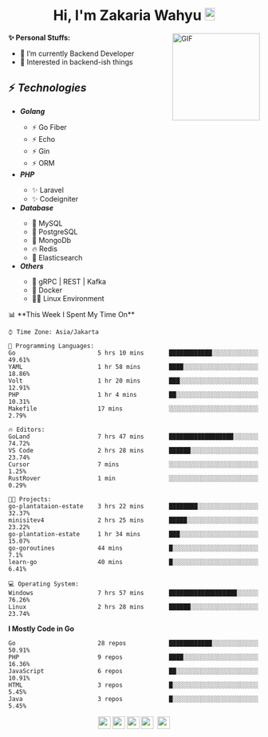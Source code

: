 <h1 align="center">Hi, I'm Zakaria Wahyu <img src="https://github.com/TheDudeThatCode/TheDudeThatCode/blob/master/Assets/Hi.gif" width="20px" height="25px"></h1>

<img align="right" alt="GIF" height="175px" src="https://www.nayakapratama.co.id/wp-content/uploads/2019/07/Website-Maintenance.gif" />

**✨ Personal Stuffs:**
- 🔭 I’m currently Backend Developer
- 🌱 Interested in backend-ish things

<h2>⚡ <i>Technologies</i></h2>
<ul>
<li><strong><i>Golang</i></strong></li>
  <ul>
    <li>⚡ Go Fiber</li>
    <li>⚡ Echo</li>
    <li>⚡ Gin</li>
    <li>⚡ ORM</li>
  </ul>
<li><strong><i>PHP</i></strong></li>
  <ul>
    <li>✨ Laravel</li>
    <li>✨ Codeigniter</li>
  </ul>
<li><strong><i>Database</i></strong></li>
  <ul>
    <li>🐬 MySQL</li>
    <li>🐘 PostgreSQL</li>
    <li>🍃 MongoDb</li>
    <li>🔥 Redis</li>
    <li>🔎 Elasticsearch</li>
  </ul>
  <li><strong><i>Others</i></strong></li>
  <ul>
    <li>💫 gRPC | REST | Kafka</li>
    <li>🐳 Docker</li>
    <li>👨‍💻 Linux Environment</li>
  </ul>
</ul>
<!--START_SECTION:waka-->
📊 **This Week I Spent My Time On** 

```text
⌚︎ Time Zone: Asia/Jakarta

💬 Programming Languages: 
Go                       5 hrs 10 mins       ████████████░░░░░░░░░░░░░   49.61% 
YAML                     1 hr 58 mins        ████░░░░░░░░░░░░░░░░░░░░░   18.86% 
Volt                     1 hr 20 mins        ███░░░░░░░░░░░░░░░░░░░░░░   12.91% 
PHP                      1 hr 4 mins         ██░░░░░░░░░░░░░░░░░░░░░░░   10.31% 
Makefile                 17 mins             ░░░░░░░░░░░░░░░░░░░░░░░░░   2.79%

🔥 Editors: 
GoLand                   7 hrs 47 mins       ██████████████████░░░░░░░   74.72% 
VS Code                  2 hrs 28 mins       ██████░░░░░░░░░░░░░░░░░░░   23.74% 
Cursor                   7 mins              ░░░░░░░░░░░░░░░░░░░░░░░░░   1.25% 
RustRover                1 min               ░░░░░░░░░░░░░░░░░░░░░░░░░   0.29%

🐱‍💻 Projects: 
go-plantataion-estate    3 hrs 22 mins       ████████░░░░░░░░░░░░░░░░░   32.37% 
minisitev4               2 hrs 25 mins       █████░░░░░░░░░░░░░░░░░░░░   23.22% 
go-plantation-estate     1 hr 34 mins        ███░░░░░░░░░░░░░░░░░░░░░░   15.07% 
go-goroutines            44 mins             █░░░░░░░░░░░░░░░░░░░░░░░░   7.1% 
learn-go                 40 mins             █░░░░░░░░░░░░░░░░░░░░░░░░   6.41%

💻 Operating System: 
Windows                  7 hrs 57 mins       ███████████████████░░░░░░   76.26% 
Linux                    2 hrs 28 mins       ██████░░░░░░░░░░░░░░░░░░░   23.74%

```

**I Mostly Code in Go** 

```text
Go                       28 repos            ████████████░░░░░░░░░░░░░   50.91% 
PHP                      9 repos             ████░░░░░░░░░░░░░░░░░░░░░   16.36% 
JavaScript               6 repos             ██░░░░░░░░░░░░░░░░░░░░░░░   10.91% 
HTML                     3 repos             █░░░░░░░░░░░░░░░░░░░░░░░░   5.45% 
Java                     3 repos             █░░░░░░░░░░░░░░░░░░░░░░░░   5.45%

```



<!--END_SECTION:waka-->

<p align="center">
<a href="https://www.linkedin.com/in/zakariawahyu" target="_blank"><img src="https://img.shields.io/badge/linkedin-%230077B5.svg?&style=for-the-badge&logo=linkedin&logoColor=white" height=25></a>
<a href="https://medium.com/@zakariawahyu" target="_blank"><img src="https://img.shields.io/badge/Medium-12100E?style=for-the-badge&logo=medium&logoColor=white" height=25></a>
<a href="https://medium.com/@zakariawahyu" target="_blank"><img src="https://img.shields.io/badge/Portfolio-2300843e?style=for-the-badge&logo=About.me&logoColor=white" height=25></a>
<a href="https://www.twitter.com/_zakariawahyu" target="_blank"><img src="https://img.shields.io/badge/twitter-%231DA1F2.svg?&style=for-the-badge&logo=twitter&logoColor=white" height=25></a> 
<a href="https://www.instagram.com/_zakariawahyu" target="_blank"><img src="https://img.shields.io/badge/instagram-%23E4405F.svg?&style=for-the-badge&logo=instagram&logoColor=white" height=25></a>
